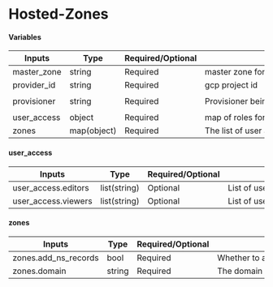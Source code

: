 # Hosted-Zones

#### Variables

| Inputs           | Type        | Required/Optional | <div style="width:400px">Description</div>                                                     | Default |
|------------------|-------------|-------------------|--------------------------------------------------------------------------------------------------|---------|
| master_zone      | string      | Required          | master zone for ns record to be added                                                            | `""`    |
| provider_id      | string      | Required          | gcp project id                                                                                   |         |
| provisioner      | string      | Required          | Provisioner being used to setup Infra                                                             | `zop-dev` |
| user_access      | object      | Required          | map of roles for domain                                                                          | `{}`    |
| zones            | map(object) | Required          | The list of user access for the account setup                                                    |         |

#### user_access

| Inputs                     | Type          | Required/Optional | <div style="width:400px">Description</div>               | Default |
|----------------------------|---------------|-------------------|----------------------------------------------------------|---------|
| user_access.editors   | list(string)  | Optional          | List of users or groups with editor access.                  |         |
| user_access.viewers   | list(string)  | Optional          | List of users or groups with viewer access.                  |         |

#### zones

| Inputs             | Type   | Required/Optional | <div style="width:400px">Description</div> | Default |
|--------------------|--------|-------------------|--------------------------------------------|---------|
| zones.add_ns_records | bool   | Required          | Whether to add NS records to the domain.                     |         |
| zones.domain         | string | Required          | The domain name for the zone configuration.                  |         |
